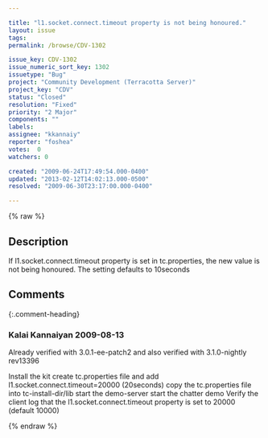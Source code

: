 ```yaml
---

title: "l1.socket.connect.timeout property is not being honoured."
layout: issue
tags: 
permalink: /browse/CDV-1302

issue_key: CDV-1302
issue_numeric_sort_key: 1302
issuetype: "Bug"
project: "Community Development (Terracotta Server)"
project_key: "CDV"
status: "Closed"
resolution: "Fixed"
priority: "2 Major"
components: ""
labels: 
assignee: "kkannaiy"
reporter: "foshea"
votes:  0
watchers: 0

created: "2009-06-24T17:49:54.000-0400"
updated: "2013-02-12T14:02:13.000-0500"
resolved: "2009-06-30T23:17:00.000-0400"

---
```




{% raw %}



## Description

<div markdown="1" class="description">

If l1.socket.connect.timeout property is set in tc.properties, the new value is not being honoured.
The setting defaults to 10seconds 

</div>

## Comments


{:.comment-heading}
### **Kalai Kannaiyan** <span class="date">2009-08-13</span>

<div markdown="1" class="comment">

Already verified with 3.0.1-ee-patch2 and also verified with 3.1.0-nightly rev13396

Install the kit
create tc.properties file and add l1.socket.connect.timeout=20000 (20seconds)
copy the tc.properties file into tc-install-dir/lib
start the demo-server
start the chatter demo
Verify the client log that the l1.socket.connect.timeout property is set to 20000 (default 10000)

</div>



{% endraw %}
